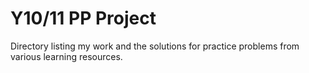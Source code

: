 # Y10/11 PP Project
Directory listing my work and the solutions for practice problems from various learning resources.
